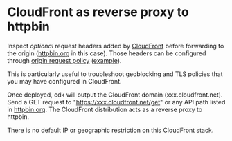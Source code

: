 # CloudFront as reverse proxy to httpbin

Inspect _optional_ request headers added by [CloudFront](https://docs.aws.amazon.com/AmazonCloudFront/latest/DeveloperGuide/adding-cloudfront-headers.html) before forwarding to the origin ([httpbin.org](https://httpbin.org) in this case). Those headers can be configured through [origin request policy](https://docs.aws.amazon.com/cdk/api/v2/python/aws_cdk.aws_cloudfront/OriginRequestPolicy.html) ([example](../waf-cdk/cloudfront-waf/)).

This is particularly useful to troubleshoot geoblocking and TLS policies that you may have configured in CloudFront.

Once deployed, cdk will output the CloudFront domain (xxx.cloudfront.net). Send a GET request to "https://xxx.cloudfront.net/get" or any API path listed in [httpbin.org](https://httpbin.org/). The CloudFront distribution acts as a reverse proxy to httpbin.

There is no default IP or geographic restriction on this CloudFront stack.
